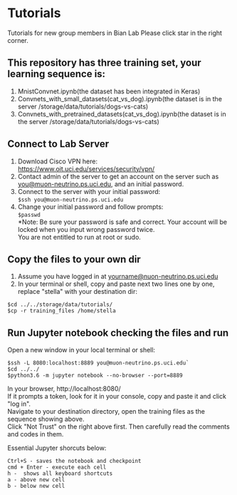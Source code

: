 # Tutorials
Tutorials for new group members in Bian Lab
Please click star in the right corner.

## This repository has three training set, your learning sequence is:  
1. MnistConvnet.ipynb(the dataset has been integrated in Keras)  
2. Convnets_with_small_datasets(cat_vs_dog).ipynb(the dataset is in the server /storage/data/tutorials/dogs-vs-cats)  
3. Convnets_with_pretrained_datasets(cat_vs_dog).ipynb(the dataset is in the server /storage/data/tutorials/dogs-vs-cats)  


## Connect to Lab Server
1. Download Cisco VPN here: https://www.oit.uci.edu/services/security/vpn/  
2. Contact admin of the server to get an account on the server such as you@muon-neutrino.ps.uci.edu, and an initial password.  
3. Connect to the server with your initial password:  
```$ssh you@muon-neutrino.ps.uci.edu```  
4. Change your initial password and follow prompts:  
```$passwd```  
*Note: Be sure your password is safe and correct. Your account will be locked when you input wrong password twice.  
You are not entitled to run at root or sudo.


## Copy the files to your own dir
1.  Assume you have logged in at yourname@nuon-neutrino.ps.uci.edu
2. In your terminal or shell, copy and paste next two lines one by one, replace "stella" with your destination dir:  
```
$cd ../../storage/data/tutorials/  
$cp -r training_files /home/stella
```
     
## Run Jupyter notebook checking the files and run
Open a new window in your local terminal or shell:  
```
$ssh -L 8080:localhost:8889 you@muon-neutrino.ps.uci.edu`  
$cd ../../  
$python3.6 -m jupyter notebook --no-browser --port=8889
```

In your browser, http://localhost:8080/  
If it prompts a token, look for it in your console, copy and paste it and click "log in".   
Navigate to your destination directory, open the training files as the sequence showing above.  
Click "Not Trust" on the right above first. Then carefully read the comments and codes in them. 

Essential Jupyter shorcuts below:  
```
Ctrl+S - saves the notebook and checkpoint  
cmd + Enter - execute each cell  
h -  shows all keyboard shortcuts  
a -	above new cell  
b -	below new cell  
```
